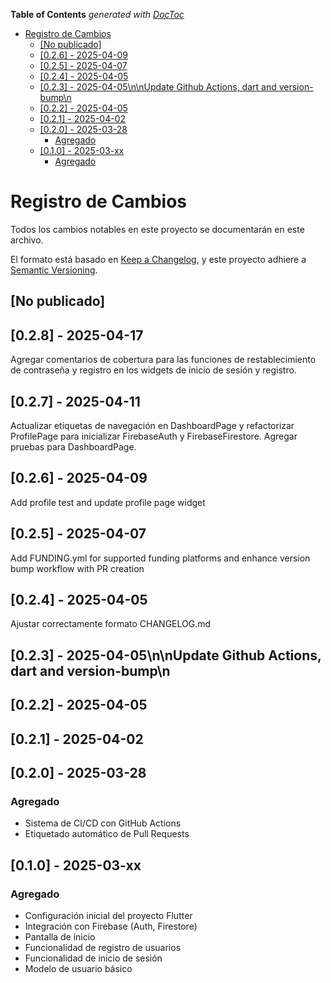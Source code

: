 <!-- START doctoc generated TOC please keep comment here to allow auto update -->
<!-- DON'T EDIT THIS SECTION, INSTEAD RE-RUN doctoc TO UPDATE -->
**Table of Contents**  *generated with [DocToc](https://github.com/thlorenz/doctoc)*

- [Registro de Cambios](#registro-de-cambios)
  - [[No publicado]](#no-publicado)
  - [[0.2.6] - 2025-04-09](#026---2025-04-09)
  - [[0.2.5] - 2025-04-07](#025---2025-04-07)
  - [[0.2.4] - 2025-04-05](#024---2025-04-05)
  - [[0.2.3] - 2025-04-05\n\nUpdate Github Actions, dart and version-bump\n](#023---2025-04-05%5Cn%5Cnupdate-github-actions-dart-and-version-bump%5Cn)
  - [[0.2.2] - 2025-04-05](#022---2025-04-05)
  - [[0.2.1] - 2025-04-02](#021---2025-04-02)
  - [[0.2.0] - 2025-03-28](#020---2025-03-28)
    - [Agregado](#agregado)
  - [[0.1.0] - 2025-03-xx](#010---2025-03-xx)
    - [Agregado](#agregado-1)

<!-- END doctoc generated TOC please keep comment here to allow auto update -->

# Registro de Cambios

Todos los cambios notables en este proyecto se documentarán en este archivo.

El formato está basado en [Keep a Changelog](https://keepachangelog.com/es/1.0.0/),
y este proyecto adhiere a [Semantic Versioning](https://semver.org/spec/v2.0.0.html).

## [No publicado]

## [0.2.8] - 2025-04-17

Agregar comentarios de cobertura para las funciones de restablecimiento de contraseña y registro en los widgets de inicio de sesión y registro.

## [0.2.7] - 2025-04-11

Actualizar etiquetas de navegación en DashboardPage y refactorizar ProfilePage para inicializar FirebaseAuth y FirebaseFirestore. Agregar pruebas para DashboardPage.

## [0.2.6] - 2025-04-09

Add profile test and update profile page widget

## [0.2.5] - 2025-04-07

Add FUNDING.yml for supported funding platforms and enhance version bump workflow with PR creation

## [0.2.4] - 2025-04-05

Ajustar correctamente formato CHANGELOG.md

## [0.2.3] - 2025-04-05\n\nUpdate Github Actions, dart and version-bump\n

## [0.2.2] - 2025-04-05

## [0.2.1] - 2025-04-02

## [0.2.0] - 2025-03-28

### Agregado
- Sistema de CI/CD con GitHub Actions
- Etiquetado automático de Pull Requests

## [0.1.0] - 2025-03-xx

### Agregado
- Configuración inicial del proyecto Flutter
- Integración con Firebase (Auth, Firestore)
- Pantalla de inicio
- Funcionalidad de registro de usuarios
- Funcionalidad de inicio de sesión
- Modelo de usuario básico
